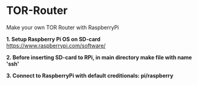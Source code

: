 # TOR-Router
Make your own TOR Router with RaspberryPi

**1. Setup  Raspberry Pi OS on SD-card**
https://www.raspberrypi.com/software/

**2. Before inserting SD-card to RPi, in main directory make file with name 'ssh'**

**3. Connect to RaspberryPi with default creditionals: pi/raspberry**
























